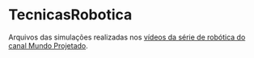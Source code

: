 # TecnicasRobotica
Arquivos das simulações realizadas nos [vídeos da série de robótica do canal Mundo Projetado](https://www.youtube.com/playlist?list=PLwP_jOPJycyYKC54b9SRq90AuCosuDygf).
